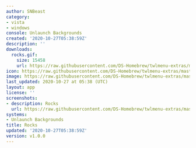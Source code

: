 ```yaml
---
author: SNBeast
category:
- vista
- windows
console: Unlaunch Backgrounds
created: '2020-10-27T05:38:59Z'
description: ''
downloads:
  rocks.gif:
    size: 15458
    url: https://raw.githubusercontent.com/DS-Homebrew/twlmenu-extras/master/_nds/TWiLightMenu/unlaunch/backgrounds/rocks.gif
icon: https://raw.githubusercontent.com/DS-Homebrew/twlmenu-extras/master/_nds/TWiLightMenu/unlaunch/backgrounds/rocks.gif
image: https://raw.githubusercontent.com/DS-Homebrew/twlmenu-extras/master/_nds/TWiLightMenu/unlaunch/backgrounds/rocks.gif
last_updated: 2020-10-27 at 05:38 (UTC)
layout: app
license: ''
screenshots:
- description: Rocks
  url: https://raw.githubusercontent.com/DS-Homebrew/twlmenu-extras/master/_nds/TWiLightMenu/unlaunch/backgrounds/rocks.gif
systems:
- Unlaunch Backgrounds
title: Rocks
updated: '2020-10-27T05:38:59Z'
version: v1.0.0
---
```

